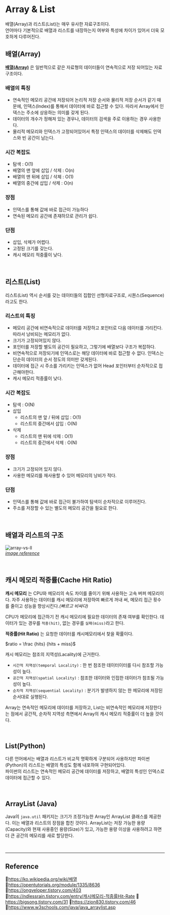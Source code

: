 # Array & List

배열(Array)과 리스트(List)는 매우 유사한 자료구조이다.  
언어마다 기본적으로 배열과 리스트를 내장하는지 여부와 특성에 차이가 있어서 더욱 모호하게 다루어진다.


## 배열(Array)

[**배열(Array)**](https://github.com/da-in/tech-interview-study/blob/main/Data%20Structure/Array.md) 은 일반적으로 같은 자료형의 데이터들이 연속적으로 저장 되어있는 자료구조이다.

### 배열의 특징

- 연속적인 메모리 공간에 저장되어 논리적 저장 순서와 물리적 저장 순서가 같기 때문에, 인덱스(Index)를 통해서 데이터에 바로 접근할 수 있다. 따라서 Array에서 인덱스는 주소에 상응하는 의미를 갖게 된다.
- 데이터의 개수가 정해져 있는 경우나, 데이터의 검색을 주로 이용하는 경우 사용한다.
- 물리적 메모리와 인덱스가 고정되어있어서 특정 인덱스의 데이터를 삭제해도 인덱스와 빈 공간이 남는다.
  
### 시간 복잡도
- 탐색 : O(1)
- 배열의 맨 앞에 삽입 / 삭제 : O(n)
- 배열의 맨 뒤에 삽입 / 삭졔 : O(1)
- 배열의 중간에 삽입 / 삭제 : O(n)
  
### 장점
- 인덱스를 통해 값에 바로 접근이 가능하다
- 연속된 메모리 공간에 존재하므로 관리가 쉽다.
  
### 단점
- 삽입, 삭제가 어렵다.
- 고정된 크기를 갖는다.
- 캐시 메모리 적중률이 낮다.
  

<br/>

## 리스트(List)

리스트(List) 역시 순서를 갖는 데이터들의 집합인 선형자료구조로, 시퀀스(Sequence)라고도 한다.

### 리스트의 특징

- 메모리 공간에 비연속적으로 데이터를 저장하고 포인터로 다음 데이터를 가리킨다. 따라서 낭비되는 메모리가 없다.
- 크기가 고정되어있지 않다.
- 포인터를 저장할 별도의 공간이 필요하고, 그렇기에 배열보다 구조가 복잡하다.
- 비연속적으로 저장되기에 인덱스로는 해당 데이터에 바로 접근할 수 없다. 인덱스는 단순히 데이터의 순서 정도의 의미만 갖게된다.
- 데이터에 접근 시 주소를 가리키는 인덱스가 없어 Head 포인터부터 순차적으로 접근해야한다.
- 캐시 메모리 적중률이 낮다.

### 시간 복잡도
- 탐색 : O(N)
- 삽입
  - 리스트의 맨 앞 / 뒤에 삽입 : O(1)
  - 리스트의 중간에서 삽입 : O(N)
- 삭제
  - 리스트의 맨 뒤에 삭제 : O(1)
  - 리스트의 중간에서 삭제 : O(N)

### 장점

- 크기가 고정되어 있지 않다.
- 사용한 메모리를 재사용할 수 있어 메모리의 낭비가 적다.
  
### 단점
- 인덱스를 통해 값에 바로 접근이 불가하여 탐색이 순차적으로 이루어진다.
- 주소를 저장할 수 있는 별도의 메모리 공간을 필요로 한다.

<br/>

## 배열과 리스트의 구조

![array-vs-ll](https://user-images.githubusercontent.com/66757141/212114948-d0b2142b-b4d9-4e3e-82e9-913bbdc0ff24.png)<br/>
_[image reference](https://www.interviewbit.com/courses/programming/linked-lists/arrays-vs-linked-lists/)_

<br/>

## 캐시 메모리 적중률(Cache Hit Ratio)

**캐시 메모리** 는 CPU와 메모리의 속도 차이를 줄이기 위해 사용하는 고속 버퍼 메모리이다. 자주 사용하는 데이터를 캐시 메모리에 저장하여 빠르게 꺼내 써, 메모리 접근 횟수를 줄이고 성능을 향상시킨다._(빠르고 비싸다)_

CPU가 메모리에 접근하기 전 캐시 메모리에 필요한 데이터의 존재 여부를 확인한다. 데이터가 있는 경우를 `적중(hit)`, 없는 경우를 `실패(miss)`라고 한다.

**적중률(Hit Ratio)** 는 요청한 데이터를 캐시메모리에서 찾을 확률이다.

$ratio = \frac {hits} {hits + miss}$

캐시 메모리는 참조의 지역성(Lacality)에 근거한다.

- `시간적 지역성(temporal Locality)` : 한 번 참조한 데이터이터를 다시 참조할 가능성이 높다.
- `공간적 지역성(spatial Locality)` : 참조한 데이터와 인접한 데이터가 참조될 가능성이 높다.
- `순차적 지역성(sequential Locality)` : 분기가 발생하지 않는 한 메모리에 저장된 순서대로 실행된다.

Array는 연속적인 메모리에 데이터를 저장하고, List는 비연속적인 메모리에 저장한다는 점에서 공간적, 순차적 지역성 측면에서 Array의 캐시 메모리 적중률이 더 높을 것이다.

<br/>

## List(Python)

다른 언어에서는 배열과 리스트가 비교적 명확하게 구분되어 사용하지만 파이썬(Python)의 리스트는 배열의 특성도 함께 내포하여 구현되어있다.  
파이썬의 리스트는 연속적인 메모리 공간에 데이터를 저장하고, 배열의 특성인 인덱스로 데이터에 접근할 수 있다.

<br/>

## ArrayList (Java)

Java의 `java.util` 패키지는 크기가 조정가능한 Array인 ArrayList 클래스를 제공한다. 이는 배열과 리스트의 장점을 합친 것이다.
ArrayList는 저장 가능한 용량(Capacity)와 현재 사용중인 용량(Size)가 있고, 가능한 용량 이상을 사용하려고 하면 더 큰 공간의 메모리를 새로 할당한다.

<br/>

---

## Reference

📄https://ko.wikipedia.org/wiki/배열  
📄https://opentutorials.org/module/1335/8636  
📄https://ongveloper.tistory.com/403  
📄https://ndlessrain.tistory.com/entry/캐시메모리-적중률Hit-Rate
📄https://bigsong.tistory.com/31
📄https://zion830.tistory.com/46  
📄https://www.w3schools.com/java/java_arraylist.asp

